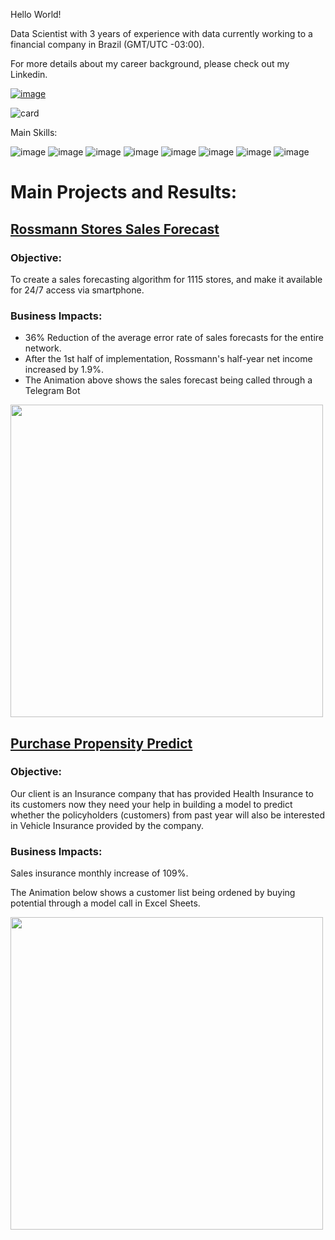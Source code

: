 Hello World!

Data Scientist with 3 years of experience with data currently working to a financial company in Brazil (GMT/UTC -03:00).

For more details about my career background, please check out my Linkedin.

[![image](https://user-images.githubusercontent.com/73034020/202054592-e0684a6f-ec0c-482e-9244-607e46a77398.png)](https://www.linkedin.com/in/viniciuskos/)


![card](https://github-readme-stats.vercel.app/api?username=ViniciusKos&theme=tokyonight)



Main Skills:

![image](https://img.shields.io/badge/Python-14354C?style=for-the-badge&logo=python&logoColor=white)
![image](https://img.shields.io/badge/Flask-000000?style=for-the-badge&logo=flask&logoColor=white)
![image](https://user-images.githubusercontent.com/73034020/202050874-ced3040f-6021-4b50-bbe0-2e5c0fd8e17f.png)
![image](https://user-images.githubusercontent.com/73034020/202050927-22ddcb55-9b1a-400f-b7e3-c3ce1e9e5e7c.png)
![image](https://user-images.githubusercontent.com/73034020/202050994-230401e7-b1e1-48f4-a67c-3cdd5da43ccd.png)
![image](https://user-images.githubusercontent.com/73034020/202050685-3661bbfb-3fe8-44f8-9327-fc84ab127747.png)
![image](https://user-images.githubusercontent.com/73034020/202050708-0d4e8aa7-5fa7-4364-8bf8-c2e9e7c2b04e.png)
![image](https://user-images.githubusercontent.com/73034020/202051205-0711420a-ba90-46a0-a855-4862148bfd11.png)

# Main Projects and Results:

 ## [Rossmann Stores Sales Forecast](https://github.com/ViniciusKos/forecast_sales)

 ### Objective:
To create a sales forecasting algorithm for 1115 stores, and make it available for 24/7 access via smartphone.

### Business Impacts:
- 36% Reduction of the average error rate of sales forecasts for the entire network.
- After the 1st half of implementation, Rossmann's half-year net income increased by 1.9%.
- The Animation above shows the sales forecast being called through a Telegram Bot
<img src="https://user-images.githubusercontent.com/73034020/205716565-d5dcfe89-5368-4a57-b60f-7258e29ca7a9.gif" width="500">

## [Purchase Propensity Predict](https://github.com/ViniciusKos/purchase_propensity_predict)

### Objective:
Our client is an Insurance company that has provided Health Insurance to its customers now they need your help in building a model to predict whether the policyholders (customers) from past year will also be interested in Vehicle Insurance provided by the company.

### Business Impacts:
Sales insurance monthly increase of 109%.

The Animation below shows a customer list being ordened by buying potential through a model call in Excel Sheets.

<img src="https://user-images.githubusercontent.com/73034020/201436763-32984504-0aa9-43b2-8f17-56f6eb1bfb8f.gif" width="500">


